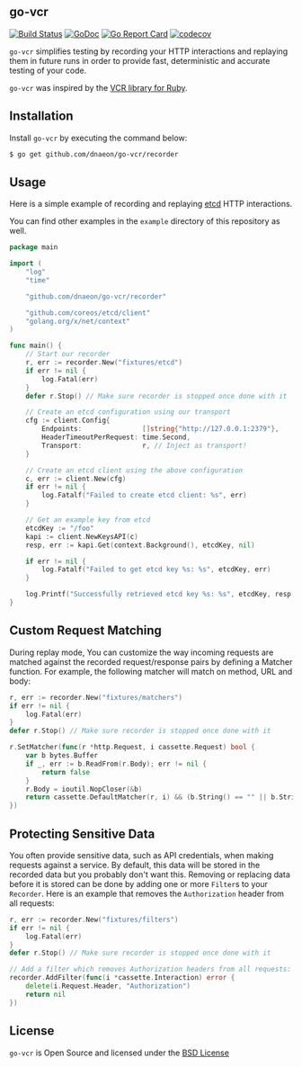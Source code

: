## go-vcr

[![Build Status](https://travis-ci.org/dnaeon/go-vcr.svg)](https://travis-ci.org/dnaeon/go-vcr)
[![GoDoc](https://godoc.org/github.com/dnaeon/go-vcr?status.svg)](https://godoc.org/github.com/dnaeon/go-vcr)
[![Go Report Card](https://goreportcard.com/badge/github.com/dnaeon/go-vcr)](https://goreportcard.com/report/github.com/dnaeon/go-vcr)
[![codecov](https://codecov.io/gh/dnaeon/go-vcr/branch/master/graph/badge.svg)](https://codecov.io/gh/dnaeon/go-vcr)


`go-vcr` simplifies testing by recording your HTTP interactions and
replaying them in future runs in order to provide fast, deterministic
and accurate testing of your code.

`go-vcr` was inspired by the [VCR library for Ruby](https://github.com/vcr/vcr).

## Installation

Install `go-vcr` by executing the command below:

```bash
$ go get github.com/dnaeon/go-vcr/recorder
```

## Usage

Here is a simple example of recording and replaying
[etcd](https://github.com/coreos/etcd) HTTP interactions.

You can find other examples in the `example` directory of this
repository as well.

```go
package main

import (
	"log"
	"time"

	"github.com/dnaeon/go-vcr/recorder"

	"github.com/coreos/etcd/client"
	"golang.org/x/net/context"
)

func main() {
	// Start our recorder
	r, err := recorder.New("fixtures/etcd")
	if err != nil {
		log.Fatal(err)
	}
	defer r.Stop() // Make sure recorder is stopped once done with it

	// Create an etcd configuration using our transport
	cfg := client.Config{
		Endpoints:               []string{"http://127.0.0.1:2379"},
		HeaderTimeoutPerRequest: time.Second,
		Transport:               r, // Inject as transport!
	}

	// Create an etcd client using the above configuration
	c, err := client.New(cfg)
	if err != nil {
		log.Fatalf("Failed to create etcd client: %s", err)
	}

	// Get an example key from etcd
	etcdKey := "/foo"
	kapi := client.NewKeysAPI(c)
	resp, err := kapi.Get(context.Background(), etcdKey, nil)

	if err != nil {
		log.Fatalf("Failed to get etcd key %s: %s", etcdKey, err)
	}

	log.Printf("Successfully retrieved etcd key %s: %s", etcdKey, resp.Node.Value)
}
```

## Custom Request Matching
During replay mode, You can customize the way incoming requests are
matched against the recorded request/response pairs by defining a
Matcher function. For example, the following matcher will match on
method, URL and body:

```go
r, err := recorder.New("fixtures/matchers")
if err != nil {
	log.Fatal(err)
}
defer r.Stop() // Make sure recorder is stopped once done with it

r.SetMatcher(func(r *http.Request, i cassette.Request) bool {
    var b bytes.Buffer
	if _, err := b.ReadFrom(r.Body); err != nil {
		return false
	}
	r.Body = ioutil.NopCloser(&b)
	return cassette.DefaultMatcher(r, i) && (b.String() == "" || b.String() == i.Body)
})
```

## Protecting Sensitive Data

You often provide sensitive data, such as API credentials, when making
requests against a service.
By default, this data will be stored in the recorded data but you probably
don't want this.
Removing or replacing data before it is stored can be done by adding one or
more `Filter`s to your `Recorder`.
Here is an example that removes the `Authorization` header from all requests:

```go
r, err := recorder.New("fixtures/filters")
if err != nil {
	log.Fatal(err)
}
defer r.Stop() // Make sure recorder is stopped once done with it

// Add a filter which removes Authorization headers from all requests:
recorder.AddFilter(func(i *cassette.Interaction) error {
    delete(i.Request.Header, "Authorization")
    return nil
})
```

## License

`go-vcr` is Open Source and licensed under the
[BSD License](http://opensource.org/licenses/BSD-2-Clause)
